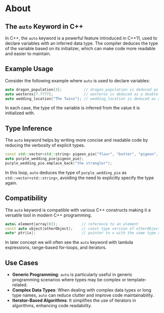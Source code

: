# About

## The `auto` Keyword in C++

In C++, the `auto` keyword is a powerful feature introduced in C++11, used to declare variables with an inferred data type.
The compiler deduces the type of the variable based on its initializer, which can make code more readable and easier to maintain.

## Example Usage

Consider the following example where `auto` is used to declare variables:

```cpp
auto dragon_population{3};          // dragon_population is deduced as an integer
auto westeros{7.7777};              // westeros is deduced as a double
auto wedding_location{"The Twins"}; // wedding_location is deduced as a const char*, not std::string
```

In each case, the type of the variable is inferred from the value it is initialized with.

## Type Inference

The `auto` keyword helps by writing more concise and readable code by reducing the verbosity of explicit types.

```cpp
const std::vector<std::string> pigeon_pie{"flour", "butter", "pigeon", "salt"};
auto purple_wedding_pie{pigeon_pie};
purple_wedding_pie.emplace_back("the strangler");
```

In this loop, `auto` deduces the type of `purple_wedding_pie` as `std::vector<std::string>`, avoiding the need to explicitly specify the type again.

## Compatibility

The `auto` keyword is compatible with various C++ constructs making it a versatile tool in modern C++ programming.

```cpp
auto& element{array[0]};           // reference to an element
const auto object{otherObject};    // const type version of otherObject's type
auto* ptr{&x};                     // pointer to x with the same type as x, but as a pointer.
```

In later concept we will often see the `auto` keyword with lambda expressions, range-based for-loops, and iterators.

## Use Cases

- **Generic Programming**: `auto` is particularly useful in generic programming scenarios where types may be complex or template-related.
- **Complex Data Types**: When dealing with complex data types or long type names, `auto` can reduce clutter and improve code maintainability.
- **Iterator-Based Algorithms**: It simplifies the use of iterators in algorithms, enhancing code readability.

